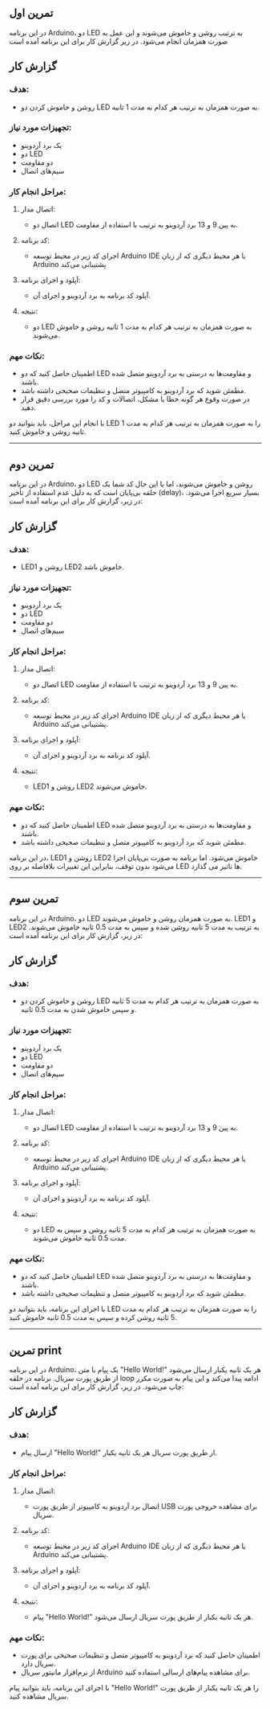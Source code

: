 ## تمرین اول
در این برنامه Arduino، دو LED به ترتیب روشن و خاموش می‌شوند و این عمل به صورت همزمان انجام می‌شود. در زیر گزارش کار برای این برنامه آمده است

## گزارش کار

### هدف:
- روشن و خاموش کردن دو LED به صورت همزمان به ترتیب هر کدام به مدت 1 ثانیه.

### تجهیزات مورد نیاز:
- یک برد آردوینو
- دو LED
- دو مقاومت
- سیم‌های اتصال

### مراحل انجام کار:
1. اتصال مدار:
   - اتصال دو LED به پین 9 و 13 برد آردوینو به ترتیب با استفاده از مقاومت.

2. کد برنامه:
   - اجرای کد زیر در محیط توسعه Arduino IDE یا هر محیط دیگری که از زبان Arduino پشتیبانی می‌کند
    
     
   
3. آپلود و اجرای برنامه:
   - آپلود کد برنامه به برد آردوینو و اجرای آن.
   
4. نتیجه:
   - دو LED به صورت همزمان به ترتیب هر کدام به مدت 1 ثانیه روشن و خاموش می‌شوند.

### نکات مهم:
- اطمینان حاصل کنید که دو LED و مقاومت‌ها به درستی به برد آردوینو متصل شده باشند.
- مطمئن شوید که برد آردوینو به کامپیوتر متصل و تنظیمات صحیحی داشته باشد.
- در صورت وقوع هر گونه خطا یا مشکل، اتصالات و کد را مورد بررسی دقیق قرار دهید.


با انجام این مراحل، باید بتوانید دو LED را به صورت همزمان به ترتیب هر کدام به مدت 1 ثانیه روشن و خاموش کنید.

---

 
## تمرین دوم
در این برنامه Arduino، دو LED روشن و خاموش می‌شوند، اما با این حال کد شما یک حلقه بی‌پایان است که به دلیل عدم استفاده از تأخیر (delay)، بسیار سریع اجرا می‌شود. در زیر، گزارش کار برای این برنامه آمده است:


## گزارش کار

### هدف:
- LED1 روشن و LED2 خاموش باشد.

### تجهیزات مورد نیاز:
- یک برد آردوینو
- دو LED
- دو مقاومت
- سیم‌های اتصال

### مراحل انجام کار:
1. اتصال مدار:
   - اتصال دو LED به پین 9 و 13 برد آردوینو به ترتیب با استفاده از مقاومت.

2. کد برنامه:
   - اجرای کد زیر در محیط توسعه Arduino IDE یا هر محیط دیگری که از زبان Arduino پشتیبانی می‌کند.     
   
3. آپلود و اجرای برنامه:
   - آپلود کد برنامه به برد آردوینو و اجرای آن.
   
4. نتیجه:
   - LED1 روشن و LED2 خاموش می‌شوند.

### نکات مهم:
- اطمینان حاصل کنید که دو LED و مقاومت‌ها به درستی به برد آردوینو متصل شده باشند.
- مطمئن شوید که برد آردوینو به کامپیوتر متصل و تنظیمات صحیحی داشته باشد.

در این برنامه، LED1 روشن و LED2 خاموش می‌شود. اما برنامه به صورت بی‌پایان اجرا می‌شود بدون توقف، بنابراین این تغییرات بلافاصله بر روی LED ها تاثیر می گذارد.

---


## تمرین سوم
در این برنامه Arduino، دو LED به صورت همزمان روشن و خاموش می‌شوند. LED1 و LED2 به ترتیب به مدت 5 ثانیه روشن شده و سپس به مدت 0.5 ثانیه خاموش می‌شوند. در زیر، گزارش کار برای این برنامه آمده است:

## گزارش کار

### هدف:
- روشن و خاموش کردن دو LED به صورت همزمان به ترتیب هر کدام به مدت 5 ثانیه و سپس خاموش شدن به مدت 0.5 ثانیه.

### تجهیزات مورد نیاز:
- یک برد آردوینو
- دو LED
- دو مقاومت
- سیم‌های اتصال

### مراحل انجام کار:
1. اتصال مدار:
   - اتصال دو LED به پین 9 و 13 برد آردوینو به ترتیب با استفاده از مقاومت.

2. کد برنامه:
   - اجرای کد زیر در محیط توسعه Arduino IDE یا هر محیط دیگری که از زبان Arduino پشتیبانی می‌کند.
     
   
3. آپلود و اجرای برنامه:
   - آپلود کد برنامه به برد آردوینو و اجرای آن.
   
4. نتیجه:
   - دو LED به صورت همزمان به ترتیب هر کدام به مدت 5 ثانیه روشن و سپس به مدت 0.5 ثانیه خاموش می‌شوند.

### نکات مهم:
- اطمینان حاصل کنید که دو LED و مقاومت‌ها به درستی به برد آردوینو متصل شده باشند.
- مطمئن شوید که برد آردوینو به کامپیوتر متصل و تنظیمات صحیحی داشته باشد.

با اجرای این برنامه، باید بتوانید دو LED را به صورت همزمان به ترتیب هر کدام به مدت 5 ثانیه روشن کرده و سپس به مدت 0.5 ثانیه خاموش کنید.

---

## تمرین print

در این برنامه Arduino، یک پیام با متن "Hello World!" هر یک ثانیه یکبار ارسال می‌شود از طریق پورت سریال. برنامه در حلقه loop ادامه پیدا می‌کند و این پیام به صورت مکرر چاپ می‌شود. در زیر، گزارش کار برای این برنامه آمده است:

## گزارش کار

### هدف:
- ارسال پیام "Hello World!" از طریق پورت سریال هر یک ثانیه یکبار.

### مراحل انجام کار:
1. اتصال مدار:
   - اتصال برد آردوینو به کامپیوتر از طریق پورت USB برای مشاهده خروجی پورت سریال.

2. کد برنامه:
   - اجرای کد زیر در محیط توسعه Arduino IDE یا هر محیط دیگری که از زبان Arduino پشتیبانی می‌کند.
   
3. آپلود و اجرای برنامه:
   - آپلود کد برنامه به برد آردوینو و اجرای آن.

4. نتیجه:
   - پیام "Hello World!" هر یک ثانیه یکبار از طریق پورت سریال ارسال می‌شود.

### نکات مهم:
- اطمینان حاصل کنید که برد آردوینو به کامپیوتر متصل و تنظیمات صحیحی برای پورت سریال دارد.
- از نرم‌افزار مانیتور سریال Arduino برای مشاهده پیام‌های ارسالی استفاده کنید.

با اجرای این برنامه، باید بتوانید پیام "Hello World!" را هر یک ثانیه یکبار از طریق پورت سریال مشاهده کنید.
